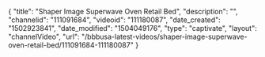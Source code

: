 {
    "title": "Shaper Image Superwave Oven Retail Bed",
    "description": "",
    "channelid": "111091684",
    "videoid": "111180087",
    "date_created": "1502923841",
    "date_modified": "1504049176",
    "type": "captivate",
    "layout": "channelVideo",
    "url": "\/bbbusa-latest-videos\/shaper-image-superwave-oven-retail-bed\/111091684-111180087"
}